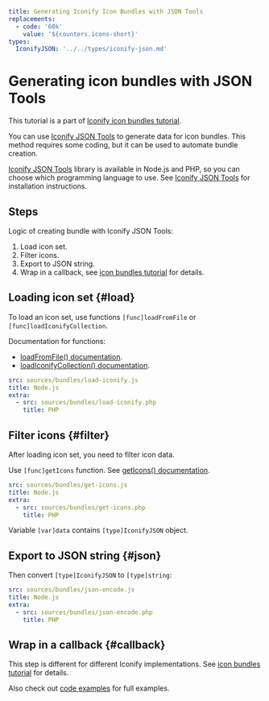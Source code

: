 ```yaml
title: Generating Iconify Icon Bundles with JSON Tools
replacements:
  - code: '60k'
    value: '${counters.icons-short}'
types:
  IconifyJSON: '../../types/iconify-json.md'
```

# Generating icon bundles with JSON Tools

This tutorial is a part of [Iconify icon bundles tutorial](./index.md).

You can use [Iconify JSON Tools](../../tools/json/index.md) to generate data for icon bundles. This method requires some coding, but it can be used to automate bundle creation.

[Iconify JSON Tools](../../tools/json/index.md) library is available in Node.js and PHP, so you can choose which programming language to use. See [Iconify JSON Tools](../../tools/json/index.md) for installation instructions.

## Steps

Logic of creating bundle with Iconify JSON Tools:

1. Load icon set.
2. Filter icons.
3. Export to JSON string.
4. Wrap in a callback, see [icon bundles tutorial](./index.md#use) for details.

## Loading icon set {#load}

To load an icon set, use functions `[func]loadFromFile` or `[func]loadIconifyCollection`.

Documentation for functions:

- [loadFromFile() documentation](../../tools/json/collection.md#load-from-file).
- [loadIconifyCollection() documentation](../../tools/json/collection.md#load-iconify).

```yaml
src: sources/bundles/load-iconify.js
title: Node.js
extra:
  - src: sources/bundles/load-iconify.php
    title: PHP
```

## Filter icons {#filter}

After loading icon set, you need to filter icon data.

Use `[func]getIcons` function. See [getIcons() documentation](../../tools/json/collection.md#get-icons).

```yaml
src: sources/bundles/get-icons.js
title: Node.js
extra:
  - src: sources/bundles/get-icons.php
    title: PHP
```

Variable `[var]data` contains `[type]IconifyJSON` object.

## Export to JSON string {#json}

Then convert `[type]IconifyJSON` to `[type]string`:

```yaml
src: sources/bundles/json-encode.js
title: Node.js
extra:
  - src: sources/bundles/json-encode.php
    title: PHP
```

## Wrap in a callback {#callback}

This step is different for different Iconify implementations. See [icon bundles tutorial](./index.md#callbacks) for details.

Also check out [code examples](./examples.md) for full examples.
